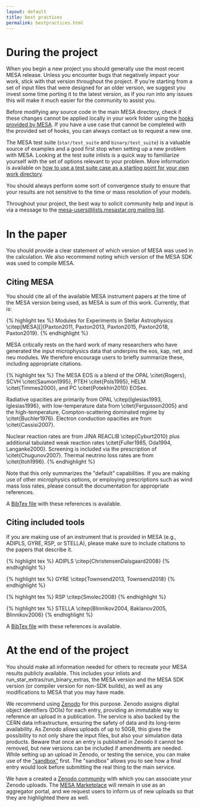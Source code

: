 ```yaml
---
layout: default
title: best practices
permalink: bestpractices.html
---
```


# During the project

When you begin a new project you should generally use the most recent
MESA release.  Unless you encounter bugs that negatively impact your
work, stick with that version throughout the project.  If you're
starting from a set of input files that were designed for an older
version, we suggest you invest some time porting it to the latest
version, as if you run into any issues this will make it much easier
for the community to assist you.

Before modifying any source code in the main MESA directory, check if
these changes cannot be applied locally in your work folder using the
[hooks provided by MESA][hooks]. If you have a
use case that cannot be completed with the provided set of hooks, you
can always contact us to request a new one.

[hooks]:run_star_extras.html

The MESA test suite (`star/test_suite` and `binary/test_suite`) is a
valuable source of examples and a good first stop when setting up a
new problem with MESA.  Looking at the test suite inlists is a quick
way to familiarize yourself with the set of options relevant to your
problem.  More information is available on [how to use a test suite
case as a starting point for your own work directory][how].

[how]: starting.html#the-test-suite-as-a-source-of-examples

You should always perform some sort of convergence study to ensure
that your results are not sensitive to the time or mass resolution of
your models.

Throughout your project, the best way to solicit community help and
input is via a message to the [mesa-users@lists.mesastar.org mailing
list][list].

[list]:prereqs.html#join-the-mailing-list

# In the paper

You should provide a clear statement of which version of MESA was used
in the calculation.  We also recommend noting which version of the
MESA SDK was used to compile MESA.

## Citing MESA

You should cite all of the available MESA instrument papers at the
time of the MESA version being used, as MESA is sum of this work.
Currently, that is:

{% highlight tex %}
Modules for Experiments in Stellar Astrophysics
\citep[MESA][]{Paxton2011, Paxton2013, Paxton2015, Paxton2018, Paxton2019}.
{% endhighlight %}

MESA critically rests on the hard work of many researchers who have
generated the input microphysics data that underpins the eos, kap,
net, and neu modules.  We therefore encourage users to briefly
summarize these, including appropriate citations.

{% highlight tex %}
The MESA EOS is a blend of the OPAL \citet{Rogers}, SCVH
\citet{Saumon1995}, PTEH \citet{Pols1995}, HELM
\citet{Timmes2000}, and PC \citet{Potekhin2010} EOSes.

Radiative opacities are primarily from OPAL \citep{Iglesias1993,
Iglesias1996}, with low-temperature data from \citet{Fergusson2005}
and the high-temperature, Compton-scattering dominated regime by
\citet{Buchler1976}.  Electron conduction opacities are from
\citet{Cassisi2007}.

Nuclear reaction rates are from JINA REACLIB \citep{Cyburt2010} plus additional
tabulated weak reaction rates \citet{Fuller1985, Oda1994, Langanke2000}.
Screening is included via the prescription of \citet{Chugunov2007}.
Thermal neutrino loss rates are from \citet{Itoh1996}.
{% endhighlight %}

Note that this only summarizes the "default" capabilities.  If you are
making use of other microphysics options, or employing prescriptions
such as wind mass loss rates, please consult the documentation for
appropriate references.

A [BibTex file](assets/mesa.bib) with these references is available.

## Citing included tools

If you are making use of an instrument that is provided in MESA (e.g.,
ADIPLS, GYRE, RSP, or STELLA), please make sure to include citations
to the papers that describe it.

{% highlight tex %}
ADIPLS \citep{ChristensenDalsgaard2008}
{% endhighlight %}

{% highlight tex %}
GYRE \citep{Townsend2013, Townsend2018}
{% endhighlight %}

{% highlight tex %}
RSP \citep{Smolec2008}
{% endhighlight %}

{% highlight tex %}
STELLA \citep{Blinnikov2004, Baklanov2005, Blinnikov2006}
{% endhighlight %}

A [BibTex file](assets/tools.bib) with these references is available.

# At the end of the project

You should make all information needed for others to recreate your
MESA results publicly available.  This includes your inlists and
run\_star\_extras/run\_binary\_extras, the MESA version and the MESA
SDK version (or compiler version for non-SDK builds), as well as any
modifications to MESA that you may have made.


We recommend using [Zenodo](http://about.zenodo.org/) for this
purpose.  Zenodo assigns digital object identifiers (DOIs) for each
entry, providing an immutable way to reference an upload in a
publication. The service is also backed by the CERN data
infrastructure, ensuring the safety of data and its long-term
availability.  As Zenodo allows uploads of up to 50GB, this gives the
possibility to not only share the input files, but also your
simulation data products.  Beware that once an entry is published in
Zenodo it cannot be removed, but new versions can be included if
amendments are needed. While setting up an upload in Zenodo, or
testing the service, you can make use of the
["sandbox"](https://sandbox.zenodo.org/) first. The "sandbox" allows
you to see how a final entry would look before submitting the real
thing to the main service.

We have a created a [Zenodo
community](https://zenodo.org/communities/mesa/) with which you can
associate your Zenodo uploads. The [MESA Marketplace](mesastar.org)
will remain in use as an aggregator portal, and we request users to
inform us of new uploads so that they are highlighted there as well.
